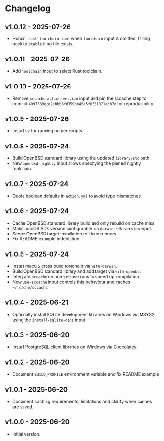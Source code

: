 
# Changelog

## v1.0.12 - 2025-07-26

- Honor `.rust-toolchain.toml` when `toolchain` input is omitted, falling back to `stable` if no file exists.

## v1.0.11 - 2025-07-26

- Add `toolchain` input to select Rust toolchain.

## v1.0.10 - 2025-07-26

- Remove `sccache-action-version` input and pin the sccache step to
  commit `4097539ece2ebbb6fd759bb45e5f0321071ac87d` for reproducibility.

## v1.0.9 - 2025-07-26

- Install `uv` for running helper scripts.

## v1.0.8 - 2025-07-24

- Build OpenBSD standard library using the updated `library/std` path.
- New `openbsd-nightly` input allows specifying the pinned nightly toolchain.

## v1.0.7 - 2025-07-24

- Quote boolean defaults in `action.yml` to avoid type mismatches.

## v1.0.6 - 2025-07-24

- Cache OpenBSD standard library build and only rebuild on cache miss.
- Make macOS SDK version configurable via `darwin-sdk-version` input.
- Scope OpenBSD target installation to Linux runners.
- Fix README example indentation.

## v1.0.5 - 2025-07-24

- Install macOS cross build toolchain via `with-darwin`.
- Build OpenBSD standard library and add target via `with-openbsd`.
- Integrate `sccache` on non-release runs to speed up compilation.
- New `use-sccache` input controls this behaviour and caches `~/.cache/sccache`.

## v1.0.4 - 2025-06-21

- Optionally install SQLite development libraries on Windows via MSYS2 using the
  `install-sqlite-deps` input.

## v1.0.3 - 2025-06-20

- Install PostgreSQL client libraries on Windows via Chocolatey.

## v1.0.2 - 2025-06-20

- Document `BUILD_PROFILE` environment variable and fix README example

## v1.0.1 - 2025-06-20

- Document caching requirements, limitations and clarify when caches are saved.

## v1.0.0 - 2025-06-20

- Initial version.
